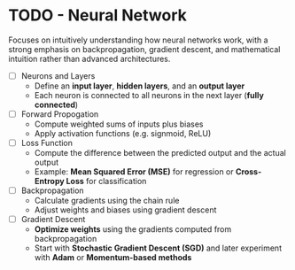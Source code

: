# TODO - Neural Network

Focuses on intuitively understanding 
how neural networks work, with a strong 
emphasis on backpropagation, gradient descent, 
and mathematical intuition rather than advanced 
architectures.

- [ ] Neurons and Layers
  - Define an **input layer**, **hidden layers**, and an **output layer**
  - Each neuron is connected to all neurons in the next layer (**fully connected**) 
- [ ] Forward Propogation
  - Compute weighted sums of inputs plus biases
  - Apply activation functions (e.g. signmoid, ReLU)
- [ ] Loss Function
  - Compute the difference between the predicted output and the actual output
  - Example: **Mean Squared Error (MSE)** for regression or **Cross-Entropy Loss** for classification
- [ ] Backpropagation
  - Calculate gradients using the chain rule
  - Adjust weights and biases using gradient descent
- [ ] Gradient Descent
  - **Optimize weights** using the gradients computed from backpropagation
  - Start with **Stochastic Gradient Descent (SGD)** and later experiment with **Adam** or **Momentum-based methods**